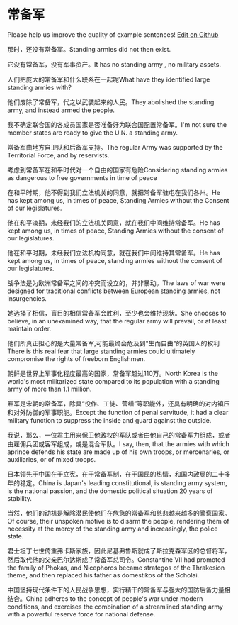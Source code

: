 # 常备军

Please help us improve the quality of example sentences! [Edit on Github](https://github.com/jiyushe/jiyu-example-sentence-source/blob/main/chinese/changbeijun.md)

<p><span class="chinese">那时，还没有常备军。</span><span class="english">Standing armies did not then exist.</span></p>

<p><span class="chinese">它没有常备军，没有军事资产。</span><span class="english">It has no standing army , no military assets.</span></p>

<p><span class="chinese">人们把庞大的常备军和什么联系在一起呢</span><span class="english">What have they identified large standing armies with?</span></p>

<p><span class="chinese">他们废除了常备军，代之以武装起来的人民。</span><span class="english">They abolished the standing army, and instead armed the people.</span></p>

<p><span class="chinese">我不确定联合国的各成员国家是否准备好为联合国配置常备军。</span><span class="english">I'm not sure the member states are ready to give the U.N. a standing army.</span></p>

<p><span class="chinese">常备军由地方自卫队和后备军支持。</span><span class="english">The regular Army was supported by the Territorial Force, and by reservists.</span></p>

<p><span class="chinese">考虑到常备军在和平时代对一个自由的国家有危险</span><span class="english">Considering standing armies as dangerous to free governments in time of peace</span></p>

<p><span class="chinese">在和平时期，他不得到我们立法机关的同意，就把常备军驻屯在我们各州。</span><span class="english">He has kept among us, in times of peace, Standing Armies without the Consent of our legislatures.</span></p>

<p><span class="chinese">他在和平淡期，未经我们的立法机关同意，就在我们中间维持常备军。</span><span class="english">He has kept among us, in times of peace, Standing Armies without the consent of our legislatures.</span></p>

<p><span class="chinese">他在和平时期，未经我们立法机构同意，就在我们中间维持其常备军。</span><span class="english">He has kept among us, in times of peace, standing armies without the consent of our legislatures.</span></p>

<p><span class="chinese">战争法是为欧洲常备军之间的冲突而设立的，并非暴动。</span><span class="english">The laws of war were designed for traditional conflicts between European standing armies, not insurgencies.</span></p>

<p><span class="chinese">她选择了相信，盲目的相信常备军会胜利，至少也会维持现状。</span><span class="english">She chooses to believe, in an unexamined way, that the regular army will prevail, or at least maintain order.</span></p>

<p><span class="chinese">他们所真正担心的是大量常备军,可能最终会危及到"生而自由"的英国人的权利</span><span class="english">There is this real fear that large standing armies could ultimately compromise the rights of freeborn Englishmen.</span></p>

<p><span class="chinese">朝鲜是世界上军事化程度最高的国家，常备军超过110万。</span><span class="english">North Korea is the world's most militarized state compared to its population with a standing army of more than 1.1 million.</span></p>

<p><span class="chinese">厢军是宋朝的常备军，除具“役作、工徒、营缮”等职能外，还具有明确的对内镇压和对外防御的军事职能。</span><span class="english">Except the function of penal servitude, it had a clear military function to suppress the inside and guard against the outside.</span></p>

<p><span class="chinese">我说，那么，一位君主用来保卫他政权的军队或者由他自己的常备军力组成，或者由雇佣兵团或客军组成，或是混合军队。</span><span class="english">I say, then, that the armies with which aprince defends his state are made up of his own troops, or mercenaries, or auxiliaries, or of mixed troops.</span></p>

<p><span class="chinese">日本领先于中国在于立宪，在于常备军制，在于国民的热情，和国内政局的二十多年的稳定。</span><span class="english">China is Japan's leading constitutional, is standing army system, is the national passion, and the domestic political situation 20 years of stability.</span></p>

<p><span class="chinese">当然，他们的动机是解除潜民使他们在危急的常备军和慈悲越来越多的警察国家。</span><span class="english">Of course, their unspoken motive is to disarm the people, rendering them of necessity at the mercy of the standing army and increasingly, the police state.</span></p>

<p><span class="chinese">君士坦丁七世倚重弗卡斯家族，因此尼基弗鲁斯就成了斯拉克森军区的总督将军，然后取代他的父亲巴尔达斯成了常备军总司令。</span><span class="english">Constantine VII had promoted the family of Phokas, and Nicephoros became strategos of the Thrakesion theme, and then replaced his father as domestikos of the Scholai.</span></p>

<p><span class="chinese">中国坚持现代条件下的人民战争思想，实行精干的常备军与强大的国防后备力量相结合。</span><span class="english">China adheres to the concept of people's war under modern conditions, and exercises the combination of a streamlined standing army with a powerful reserve force for national defense.</span></p>

